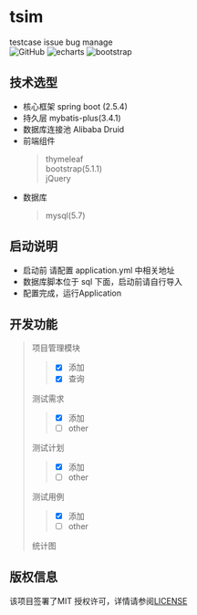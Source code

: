 # tsim
testcase issue bug manage  
![GitHub](https://img.shields.io/github/license/crazyone2one/tsim)
![echarts](https://img.shields.io/badge/echarts-5.1.2-green.svg)
![bootstrap](https://img.shields.io/badge/bootstrap-5.1.1-green.svg)
## 技术选型
* 核心框架 spring boot (2.5.4)  
* 持久层 mybatis-plus(3.4.1)
* 数据库连接池 Alibaba Druid
* 前端组件
  > thymeleaf  
  > bootstrap(5.1.1)  
  > jQuery
* 数据库
  > mysql(5.7)
## 启动说明
* 启动前 请配置 application.yml 中相关地址
* 数据库脚本位于 sql 下面，启动前请自行导入
* 配置完成，运行Application
## 开发功能
> 项目管理模块
>> - [x] 添加
>> - [x] 查询  
> 
> 测试需求  
>> - [x] 添加  
>> - [ ] other 
> 
> 测试计划  
>> - [x] 添加
>> - [ ] other
> 
> 测试用例  
>> - [x] 添加
>> - [ ] other
> 
> 统计图
## 版权信息
该项目签署了MIT 授权许可，详情请参阅[LICENSE](https://github.com/crazyone2one/tsim/blob/main/LICENSE)
